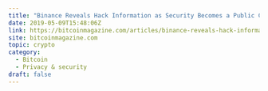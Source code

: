 ```yaml
---
title: "Binance Reveals Hack Information as Security Becomes a Public Concern"
date: 2019-05-09T15:48:06Z
link: https://bitcoinmagazine.com/articles/binance-reveals-hack-information-security-becomes-public-concern/?utm_medium=RSS&utm_source=hune
site: bitcoinmagazine.com
topic: crypto
category:
  - Bitcoin
  - Privacy & security
draft: false
---
```

